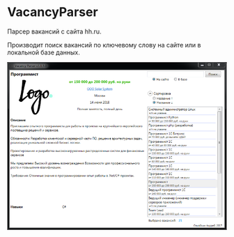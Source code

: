 # VacancyParser
Парсер вакансий с сайта hh.ru.

Производит поиск вакансий по ключевому слову на сайте или в локальной базе данных.

![Image alt](https://github.com/Samoykin/VacancyParser/raw/master/example.png)
